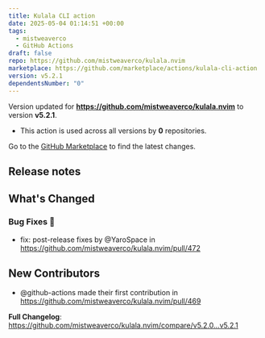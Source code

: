 ```yaml
---
title: Kulala CLI action
date: 2025-05-04 01:14:51 +00:00
tags:
  - mistweaverco
  - GitHub Actions
draft: false
repo: https://github.com/mistweaverco/kulala.nvim
marketplace: https://github.com/marketplace/actions/kulala-cli-action
version: v5.2.1
dependentsNumber: "0"
---
```



Version updated for **https://github.com/mistweaverco/kulala.nvim** to version **v5.2.1**.
- This action is used across all versions by **0** repositories.

Go to the [GitHub Marketplace](https://github.com/marketplace/actions/kulala-cli-action) to find the latest changes.

## Release notes

<!-- Release notes generated using configuration in .github/release.yml at v5.2.1 -->

## What's Changed
### Bug Fixes 🐛
* fix: post-release fixes by @YaroSpace in https://github.com/mistweaverco/kulala.nvim/pull/472

## New Contributors
* @github-actions made their first contribution in https://github.com/mistweaverco/kulala.nvim/pull/469

**Full Changelog**: https://github.com/mistweaverco/kulala.nvim/compare/v5.2.0...v5.2.1

